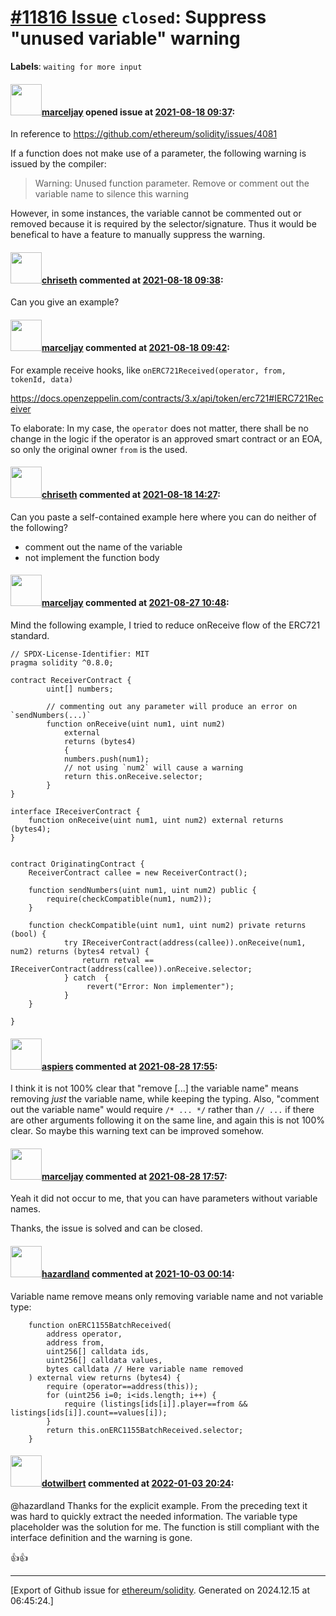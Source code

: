 # [\#11816 Issue](https://github.com/ethereum/solidity/issues/11816) `closed`: Suppress "unused variable" warning
**Labels**: `waiting for more input`


#### <img src="https://avatars.githubusercontent.com/u/37071670?u=78d74cc528a77e73fbb1ee7800c86b15da309309&v=4" width="50">[marceljay](https://github.com/marceljay) opened issue at [2021-08-18 09:37](https://github.com/ethereum/solidity/issues/11816):

In reference to https://github.com/ethereum/solidity/issues/4081

If a function does not make use of a parameter, the following warning is issued by the compiler:
> Warning: Unused function parameter. Remove or comment out the variable name to silence this warning

However, in some instances, the variable cannot be commented out or removed because it is required by the selector/signature. 
Thus it would be benefical to have a feature to manually suppress the warning.





#### <img src="https://avatars.githubusercontent.com/u/9073706?v=4" width="50">[chriseth](https://github.com/chriseth) commented at [2021-08-18 09:38](https://github.com/ethereum/solidity/issues/11816#issuecomment-900970347):

Can you give an example?

#### <img src="https://avatars.githubusercontent.com/u/37071670?u=78d74cc528a77e73fbb1ee7800c86b15da309309&v=4" width="50">[marceljay](https://github.com/marceljay) commented at [2021-08-18 09:42](https://github.com/ethereum/solidity/issues/11816#issuecomment-900972873):

For example receive hooks, like `onERC721Received(operator, from, tokenId, data)`

https://docs.openzeppelin.com/contracts/3.x/api/token/erc721#IERC721Receiver

To elaborate:
In my case, the `operator` does not matter, there shall be no change in the logic if the operator is an approved smart contract or an EOA, so only the original owner `from` is the used.

#### <img src="https://avatars.githubusercontent.com/u/9073706?v=4" width="50">[chriseth](https://github.com/chriseth) commented at [2021-08-18 14:27](https://github.com/ethereum/solidity/issues/11816#issuecomment-901161688):

Can you paste a self-contained example here where you can do neither of the following?
 - comment out the name of the variable
 - not implement the function body

#### <img src="https://avatars.githubusercontent.com/u/37071670?u=78d74cc528a77e73fbb1ee7800c86b15da309309&v=4" width="50">[marceljay](https://github.com/marceljay) commented at [2021-08-27 10:48](https://github.com/ethereum/solidity/issues/11816#issuecomment-907111812):

Mind the following example, I tried to reduce onReceive flow of the ERC721 standard. 

```
// SPDX-License-Identifier: MIT
pragma solidity ^0.8.0;
  
contract ReceiverContract {
        uint[] numbers;

        // commenting out any parameter will produce an error on `sendNumbers(...)`
        function onReceive(uint num1, uint num2) 
            external 
            returns (bytes4) 
            {
            numbers.push(num1);
            // not using `num2` will cause a warning
            return this.onReceive.selector;
        }
}

interface IReceiverContract {
    function onReceive(uint num1, uint num2) external returns (bytes4);
}


contract OriginatingContract {
    ReceiverContract callee = new ReceiverContract();

    function sendNumbers(uint num1, uint num2) public {
        require(checkCompatible(num1, num2));
    }

    function checkCompatible(uint num1, uint num2) private returns (bool) {
            try IReceiverContract(address(callee)).onReceive(num1, num2) returns (bytes4 retval) {
                return retval == IReceiverContract(address(callee)).onReceive.selector;
            } catch  {
                 revert("Error: Non implementer");
            }
    }

}
```

#### <img src="https://avatars.githubusercontent.com/u/100738?v=4" width="50">[aspiers](https://github.com/aspiers) commented at [2021-08-28 17:55](https://github.com/ethereum/solidity/issues/11816#issuecomment-907664398):

I think it is not 100% clear that "remove [...] the variable name" means removing *just* the variable name, while keeping the typing.  Also, "comment out the variable name" would require `/* ... */` rather than `// ...` if there are other arguments following it on the same line, and again this is not 100% clear.  So maybe this warning text can be improved somehow.

#### <img src="https://avatars.githubusercontent.com/u/37071670?u=78d74cc528a77e73fbb1ee7800c86b15da309309&v=4" width="50">[marceljay](https://github.com/marceljay) commented at [2021-08-28 17:57](https://github.com/ethereum/solidity/issues/11816#issuecomment-907664662):

Yeah it did not occur to me, that you can have parameters without variable names. 

Thanks, the issue is solved and can be closed.

#### <img src="https://avatars.githubusercontent.com/u/2015121?u=f0e08ca2cb1ff1be995140b13b2be0a62fec8522&v=4" width="50">[hazardland](https://github.com/hazardland) commented at [2021-10-03 00:14](https://github.com/ethereum/solidity/issues/11816#issuecomment-932838220):

Variable name remove means only removing variable name and not variable type:

```solidity
    function onERC1155BatchReceived(
        address operator,
        address from,
        uint256[] calldata ids,
        uint256[] calldata values,
        bytes calldata // Here variable name removed
    ) external view returns (bytes4) {
        require (operator==address(this));
        for (uint256 i=0; i<ids.length; i++) {
            require (listings[ids[i]].player==from && listings[ids[i]].count==values[i]);
        }
        return this.onERC1155BatchReceived.selector;
    }    
```

#### <img src="https://avatars.githubusercontent.com/u/12401718?v=4" width="50">[dotwilbert](https://github.com/dotwilbert) commented at [2022-01-03 20:24](https://github.com/ethereum/solidity/issues/11816#issuecomment-1004337627):

@hazardland Thanks for the explicit example. From the preceding text it was hard to quickly extract the needed information. The variable type placeholder was the solution for me. The function is still compliant with the interface definition and the warning is gone.

👍👍


-------------------------------------------------------------------------------



[Export of Github issue for [ethereum/solidity](https://github.com/ethereum/solidity). Generated on 2024.12.15 at 06:45:24.]
